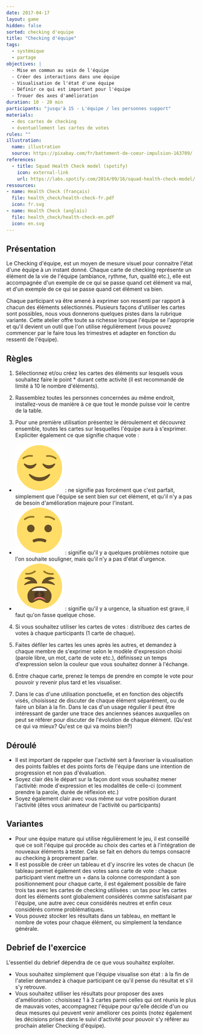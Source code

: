 ```yaml
---
date: 2017-04-17
layout: game
hidden: false
sorted: checking d'equipe
title: "Checking d'équipe"
tags:
  - systèmique
  - partage
objectives: |
  - Mise en commun au sein de l'équipe
  - Créer des interactions dans une équipe
  - Visualisation de l'état d'une équipe
  - Définir ce qui est important pour l'équipe
  - Trouer des axes d'amélioration
duration: 10 - 20 min
participants: "jusqu'à 15 - L'équipe / les personnes support"
materials:
  - des cartes de checking
  - éventuellement les cartes de votes
rules: ""
illustration:
  name: illustration
  source: https://pixabay.com/fr/battement-de-coeur-impulsion-163709/
references:
  - title: Squad Health Check model (spotify)
    icon: external-link
    url: https://labs.spotify.com/2014/09/16/squad-health-check-model/
ressources:
- name: Health Check (français)
  file: health_check/health-check-fr.pdf
  icon: fr.svg
- name: Health Check (anglais)
  file: health_check/health-check-en.pdf
  icon: en.svg
---
```


## Présentation

Le Checking d'équipe, est un moyen de mesure visuel pour connaitre l'état d'une équipe à un instant donné.
Chaque carte de checking représente un élément de la vie de l'équipe (ambiance, rythme, fun, qualité etc.), elle est accompagnée d'un exemple de ce qui se passe quand cet élément va mal, et d'un exemple de ce qui se passe quand cet élément va bien.

Chaque participant va être amené à exprimer son ressenti par rapport à chacun des éléments sélectionnés. Plusieurs façons d'utiliser les cartes sont possibles, nous vous donnerons quelques pistes dans la rubrique variante.
Cette atelier offre toute sa richesse lorsque l'équipe se l'approprie et qu'il devient un outil que l'on utilise régulièrement (vous pouvez commencer par le faire tous les trimestres et adapter en fonction du ressenti de l'équipe).

## Règles

1. Sélectionnez et/ou créez les cartes des éléments sur lesquels vous souhaitez faire le point * durant cette activité (il est recommandé de limité à 10 le nombre d'éléments).

2. Rassemblez toutes les personnes concernées au même endroit, installez-vous de manière à ce que tout le monde puisse voir le centre de la table.

3. Pour une première utilisation présentez le déroulement et découvrez ensemble, toutes les cartes sur lesquelles l'équipe aura à s'exprimer. Expliciter également ce que signifie chaque vote :
  - ![happy] : ne signifie pas forcément que c'est parfait, simplement que l'équipe se sent bien sur cet élément, et qu'il n'y a pas de besoin d'amélioration majeure pour l'instant.
  - ![sad] : signifie qu'il y a quelques problèmes notoire que l'on souhaite souligner, mais qu'il n'y a pas d'état d'urgence.
  - ![crying] : signifie qu'il y a urgence, la situation est grave, il faut qu'on fasse quelque chose.


4. Si vous souhaitez utiliser les cartes de votes : distribuez des cartes de votes à chaque participants (1 carte de chaque).

5. Faites défiler les cartes les unes après les autres, et demandez à chaque membre de s'exprimer selon le modèle d'expression choisi (parole libre, un mot, carte de vote etc.), définissez un temps d'expression selon la couleur que vous souhaitez donner à l'échange.

6. Entre chaque carte, prenez le temps de prendre en compte le vote pour pouvoir y revenir plus tard et les visualiser.

7. Dans le cas d'une utilisation ponctuelle, et en fonction des objectifs visés, choisissez de discuter de chaque élément séparément, ou de faire un bilan à la fin. Dans le cas d'un usage régulier il peut être intéressant de garder une trace des anciennes séances auxquelles on peut se référer pour discuter de l'évolution de chaque élément. (Qu'est ce qui va mieux? Qu'est ce qui va moins bien?)


## Déroulé

- Il est important de rappeler que l'activité sert à favoriser la visualisation des points faibles et des points forts de l'équipe dans une intention de progression et non pas d'évaluation.
- Soyez clair dès le départ sur la façon dont vous souhaitez mener l'activité: mode d'expression et les modalités de celle-ci (comment prendre la parole, durée de réflexion etc.)
- Soyez également clair avec vous même sur votre position durant l'activité (êtes vous animateur de l'activité ou participants)


## Variantes

- Pour une équipe mature qui utilise régulièrement le jeu, il est conseillé que ce soit l'équipe qui procède au choix des cartes et à l'intégration de nouveaux éléments à tester. Cela se fait en dehors du temps consacré au checking à proprement parler.
- Il est possible de créer un tableau et d'y inscrire les votes de chacun (le tableau permet également des votes sans carte de vote : chaque participant vient mettre un + dans la colonne correspondant à son positionnement pour chaque carte, il est également possible de faire trois tas avec les cartes de checking utilisées : un tas pour les cartes dont les éléments sont globalement considérés comme satisfaisant par l'équipe, une autre avec ceux considérés neutres et enfin ceux considérés comme problématiques.
- Vous pouvez stocker les résultats dans un tableau, en mettant le nombre de votes pour chaque élément, ou simplement la tendance générale.


## Debrief de l'exercice

L'essentiel du debrief dépendra de ce que vous souhaitez exploiter.
- Vous souhaitez simplement que l'équipe visualise son état : à la fin de l'atelier demandez à chaque participant ce qu'il pense du résultat et s'il s'y retrouve.
- Vous souhaitez utiliser les résultats pour proposer des axes d'amélioration : choisissez 1 à 3 cartes parmi celles qui ont réunis le plus de mauvais votes, accompagnez l'équipe pour qu'elle décide d'un ou deux mesures qui peuvent venir améliorer ces points (notez également les décisions prises dans le suivi d'activité pour pouvoir s'y référer au prochain atelier Checking d'équipe).


[happy]: /assets/games/health_check/happy.svg
[sad]: /assets/games/health_check/sad.svg
[crying]: /assets/games/health_check/crying.svg
